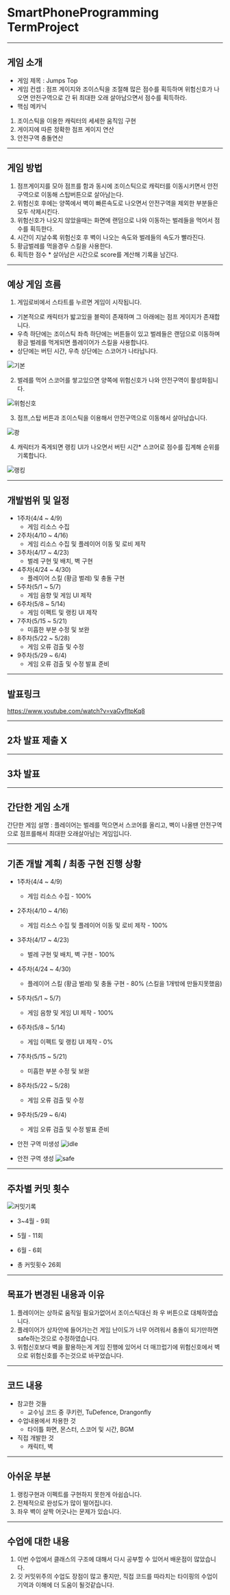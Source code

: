# SmartPhoneProgramming TermProject


---- -
## 게임 소개


- 게임 제목 : Jumps Top
- 게임 컨셉 : 점프 게이지와 조이스틱을 조절해 많은 점수를 획득하며 위험신호가 나오면 안전구역으로 간 뒤 최대한 오래 살아남으면서 점수를 획득하라.
- 핵심 메카닉 


1. 조이스틱을 이용한 캐릭터의 세세한 움직임 구현
2. 게이지에 따른 정확한 점프 게이지 연산
3. 안전구역 충돌연산

---- -
## 게임 방법


1. 점프게이지를 모아 점프를 함과 동시에 조이스틱으로 캐릭터를 이동시키면서 안전구역으로 이동해 스탑버튼으로 살아남는다.
2. 위험신호 후에는 양쪽에서 벽이 빠른속도로 나오면서 안전구역을 제외한 부분들은 모두 삭제시킨다.
3. 위험신호가 나오지 않았을때는 화면에 랜덤으로 나와 이동하는 벌레들을 먹어서 점수를 획득한다.
4. 시간이 지날수록 위험신호 후 벽이 나오는 속도와 벌레들의 속도가 빨라진다.
5. 황금벌레를 먹을경우 스킬을 사용한다.
6. 획득한 점수 * 살아남은 시간으로 score를 계산해 기록을 남긴다.

---- -
## 예상 게임 흐름


1. 게임로비에서 스타트를 누르면 게임이 시작됩니다.
- 기본적으로 캐릭터가 밟고있을 블럭이 존재하며 그 아래에는 점프 게이지가 존재합니다. 
- 우측 하단에는 조이스틱 좌측 하단에는 버튼들이 있고 벌레들은 랜덤으로 이동하며 황금 벌레를 먹게되면 플레이어가 스킬을 사용합니다. 
- 상단에는 버틴 시간, 우측 상단에는 스코어가 나타납니다.


![기본](https://user-images.githubusercontent.com/94315575/236124780-df019b04-be4d-480e-b402-532367e60396.jpg)


2. 벌레를 먹어 스코어를 쌓고있으면 양쪽에 위험신호가 나와 안전구역이 활성화됩니다.


![위험신호](https://user-images.githubusercontent.com/94315575/236124799-e15a1d48-7795-40db-ae1c-3e037a4655a3.jpg)


3. 점프,스탑 버튼과 조이스틱을 이용해서 안전구역으로 이동해서 살아남습니다.


![쾅](https://user-images.githubusercontent.com/94315575/236124800-9c6484f4-534d-4819-9549-c338dde3a7f5.jpg)


4. 캐릭터가 죽게되면 랭킹 UI가 나오면서 버틴 시간* 스코어로 점수를 집계해 순위를 기록합니다.


![랭킹](https://user-images.githubusercontent.com/94315575/236124798-65b156d9-22ff-40e6-a93b-5260fb80e54a.jpg)


---- -
## 개발범위 및 일정


- 1주차(4/4 ~ 4/9)
  - 게임 리소스 수집
- 2주차(4/10 ~ 4/16)
  - 게임 리소스 수집 및 플레이어 이동 및 로비 제작
- 3주차(4/17 ~ 4/23)
  - 벌레 구현 및 배치, 벽 구현
- 4주차(4/24 ~ 4/30)
  - 플레이어 스킬 (황금 벌레) 및 충돌 구현
- 5주차(5/1 ~ 5/7)
  - 게임 음향 및 게임 UI 제작
- 6주차(5/8 ~ 5/14)
  - 게임 이펙트 및 랭킹 UI 제작
- 7주차(5/15 ~ 5/21)
  - 미흡한 부분 수정 및 보완
- 8주차(5/22 ~ 5/28)
  - 게임 오류 검출 및 수정
- 9주차(5/29 ~ 6/4)
  - 게임 오류 검출 및 수정 발표 준비
  
---- -

## 발표링크

<https://www.youtube.com/watch?v=vaGyfltpKq8>

---- -

## 2차 발표 제출 X

---- -

## 3차 발표 

---- -

## 간단한 게임 소개

간단한 게임 설명 : 플레이어는 벌레를 먹으면서 스코어를 올리고, 벽이 나올땐 안전구역으로 점프를해서 최대한 오래살아남는 게임입니다.

---- -
## 기존 개발 계획 / 최종 구현 진행 상황



- 1주차(4/4 ~ 4/9)
  - 게임 리소스 수집 - 100%
- 2주차(4/10 ~ 4/16)
  - 게임 리소스 수집 및 플레이어 이동 및 로비 제작 - 100%
- 3주차(4/17 ~ 4/23)
  - 벌레 구현 및 배치, 벽 구현 - 100%
- 4주차(4/24 ~ 4/30)
  - 플레이어 스킬 (황금 벌레) 및 충돌 구현 - 80% (스킬을 1개밖에 만들지못했음)
- 5주차(5/1 ~ 5/7)
  - 게임 음향 및 게임 UI 제작 - 100%
- 6주차(5/8 ~ 5/14)
  - 게임 이펙트 및 랭킹 UI 제작 - 0%
- 7주차(5/15 ~ 5/21)
  - 미흡한 부분 수정 및 보완
- 8주차(5/22 ~ 5/28)
  - 게임 오류 검출 및 수정
- 9주차(5/29 ~ 6/4)
  - 게임 오류 검출 및 수정 발표 준비


- 안전 구역 미생성
![idle](https://github.com/SungWooHyuk/SmartPhoneProgramming/assets/94315575/6ff5e5f5-895c-4211-b036-ea0f961f97c9)


- 안전 구역 생성
![safe](https://github.com/SungWooHyuk/SmartPhoneProgramming/assets/94315575/a532d9f3-f1df-4d36-9b02-b2e8a5e7c1f4)



---- -
## 주차별 커밋 횟수

![커밋기록](https://github.com/SungWooHyuk/SmartPhoneProgramming/assets/94315575/0a8d44da-e233-43e2-a3ca-cd51d2ad537a)

- 3~4월 - 9회
- 5월 - 11회
- 6월 - 6회

- 총 커밋횟수 26회

---- -
## 목표가 변경된 내용과 이유



1. 플레이어는 상하로 움직일 필요가없어서 조이스틱대신 좌 우 버튼으로 대체하였습니다.
2. 플레이어가 상자안에 들어가는건 게임 난이도가 너무 어려워서 충돌이 되기만하면 safe하는것으로 수정하였습니다.
3. 위험신호보다 벽을 활용하는게 게임 진행에 있어서 더 매끄럽기에 위험신호에서 벽으로 위험신호를 주는것으로 바꾸었습니다.

---- -
## 코드 내용


- 참고한 것들 
    - 교수님 코드 중 쿠키런, TuDefence, Drangonfly
- 수업내용에서 차용한 것
    - 타이틀 화면, 몬스터, 스코어 및 시간, BGM
- 직접 개발한 것
    - 캐릭터, 벽


---- -
## 아쉬운 부분




1. 랭킹구현과 이펙트를 구현하지 못한게 아쉽습니다.
2. 전체적으로 완성도가 많이 떨어집니다.
3. 좌우 벽이 살짝 어긋나는 문제가 있습니다.


---- -
## 수업에 대한 내용



1. 이번 수업에서 클래스의 구조에 대해서 다시 공부할 수 있어서 배운점이 많았습니다.
2. 깃 커밋위주의 수업도 장점이 많고 좋지만, 직접 코드를 따라치는 타이핑의 수업이 기억과 이해에 더 도움이 될것같습니다.
